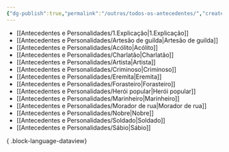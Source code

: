```yaml
---
{"dg-publish":true,"permalink":"/outros/todos-os-antecedentes/","created":"2024-07-24T08:41:11.819-03:00"}
---
```



- [[Antecedentes e Personalidades/1.Explicação\|1.Explicação]]
- [[Antecedentes e Personalidades/Artesão de guilda\|Artesão de guilda]]
- [[Antecedentes e Personalidades/Acólito\|Acólito]]
- [[Antecedentes e Personalidades/Charlatão\|Charlatão]]
- [[Antecedentes e Personalidades/Artista\|Artista]]
- [[Antecedentes e Personalidades/Criminoso\|Criminoso]]
- [[Antecedentes e Personalidades/Eremita\|Eremita]]
- [[Antecedentes e Personalidades/Forasteiro\|Forasteiro]]
- [[Antecedentes e Personalidades/Herói popular\|Herói popular]]
- [[Antecedentes e Personalidades/Marinheiro\|Marinheiro]]
- [[Antecedentes e Personalidades/Morador de rua\|Morador de rua]]
- [[Antecedentes e Personalidades/Nobre\|Nobre]]
- [[Antecedentes e Personalidades/Soldado\|Soldado]]
- [[Antecedentes e Personalidades/Sábio\|Sábio]]

{ .block-language-dataview}
